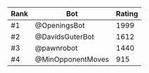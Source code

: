 Rank|Bot|Rating
---|---|---
#1|@OpeningsBot|1999
#2|@DavidsGuterBot|1612
#3|@pawnrobot|1440
#4|@MinOpponentMoves|915
